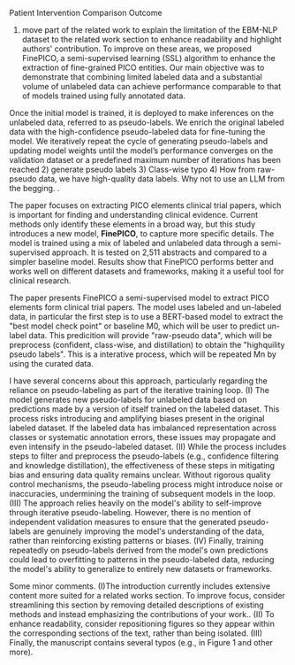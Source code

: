 Patient Intervention Comparison Outcome

1) move part of the related work to explain the limitation of the  EBM-NLP dataset to the related work section to enhance readability and highlight authors' contribution. 
To improve on these areas, we proposed FinePICO, a semi-supervised learning (SSL) algorithm to enhance the extraction of fine-grained PICO entities. Our main objective was to demonstrate that combining limited labeled data and a substantial volume of unlabeled data can achieve performance comparable to that of models trained using fully annotated data.

Once the initial model is trained, it is deployed to make inferences on the unlabeled data, referred to as pseudo-labels. We enrich the original labeled data with the high-confidence pseudo-labeled data for fine-tuning the model. We iteratively repeat the cycle of generating pseudo-labels and updating model weights until the model’s performance converges on the validation dataset or a predefined maximum number of iterations has been reached
2) generate pseudo labels
3) Class-wise typo
4) How from raw-pseudo data, we have high-quality data labels. Why not to use an LLM from the begging. .

The paper focuses on extracting PICO elements clinical trial papers, which is important for finding and understanding clinical evidence. Current methods only identify these elements in a broad way, but this study introduces a new model, **FinePICO**, to capture more specific details. The model is trained using a mix of labeled and unlabeled data through a semi-supervised approach. It is tested on 2,511 abstracts and compared to a simpler baseline model. Results show that FinePICO performs better and works well on different datasets and frameworks, making it a useful tool for clinical research.


The paper presents FinePICO a semi-supervised model to extract PICO elements form clinical trial papers. The model uses labeled and un-labeled data, in particular the first step is to use a BERT-based model to extract the "best model check point" or baseline M0, which will be user to predict un-label data. This predicition will provide "raw-pseudo data", which will be preprocess (confident, class-wise, and distillation) to obtain the "highquility pseudo labels". This is a interative process, which will be repeated Mn by using the curated data.

I have several concerns about this approach, particularly regarding the reliance on pseudo-labeling as part of the iterative training loop. (I) The model generates new pseudo-labels for unlabeled data based on predictions made by a version of itself trained on the labeled dataset. This process risks introducing and amplifying biases present in the original labeled dataset. If the labeled data has imbalanced representation across classes or systematic annotation errors, these issues may propagate and even intensify in the pseudo-labeled dataset. (II) While the process includes steps to filter and preprocess the pseudo-labels (e.g., confidence filtering and knowledge distillation), the effectiveness of these steps in mitigating bias and ensuring data quality remains unclear. Without rigorous quality control mechanisms, the pseudo-labeling process might introduce noise or inaccuracies, undermining the training of subsequent models in the loop. (III) The approach relies heavily on the model's ability to self-improve through iterative pseudo-labeling. However, there is no mention of independent validation measures to ensure that the generated pseudo-labels are genuinely improving the model's understanding of the data, rather than reinforcing existing patterns or biases. (IV) Finally, training repeatedly on pseudo-labels derived from the model's own predictions could lead to overfitting to patterns in the pseudo-labeled data, reducing the model's ability to generalize to entirely new datasets or frameworks.

Some minor comments. (I)The introduction currently includes extensive content more suited for a related works section. To improve focus, consider streamlining this section by removing detailed descriptions of existing methods and instead emphasizing the contributions of your work.. (II) To enhance readability, consider repositioning figures so they appear within the corresponding sections of the text, rather than being isolated. (III) Finally, the manuscript contains several typos (e.g., in Figure 1 and other more).

